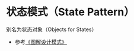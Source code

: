 # 状态模式（State Pattern）

别名为状态对象（Objects for States）

* 参考[《图解设计模式》](https://design-patterns.readthedocs.io/zh_CN/latest/behavioral_patterns/state.html)
